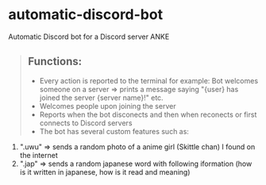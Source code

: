 # automatic-discord-bot
Automatic Discord bot for a Discord server ANKE
<br>
> ## Functions:
>
> - Every action is reported to the terminal for example: Bot welcomes someone on a server => prints a message saying "{user} has joined the server {server name}!" etc.
> - Welcomes people upon joining the server
> - Reports when the bot disconects and then when reconects or first connects to Discord servers
> - The bot has several custom features such as: 
   1) ".uwu" => sends a random photo of a anime girl (Skittle chan) I found on the internet
   2) ".jap" => sends a random japanese word with following iformation (how is it written in japanese, how is it read and meaning)
